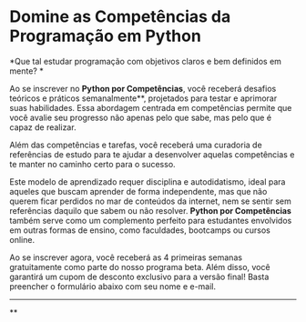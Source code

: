# Domine as Competências da Programação em Python

*Que tal estudar programação com objetivos claros e bem definidos em mente? 
*

Ao se inscrever no **Python por Competências**, você receberá desafios teóricos e práticos semanalmente**, projetados para testar e aprimorar suas habilidades. Essa abordagem centrada em competências permite que você avalie seu progresso não apenas pelo que sabe, mas pelo que é capaz de realizar.


Além das competências e tarefas, você receberá uma curadoria de referências de estudo para te ajudar a desenvolver aquelas competências e te manter no caminho certo para o sucesso.

Este modelo de aprendizado requer disciplina e autodidatismo, ideal para aqueles que buscam aprender de forma independente, mas que não querem ficar perdidos no mar de conteúdos da internet, nem se sentir sem referências daquilo que sabem ou não resolver. **Python por Competências** também serve como um complemento perfeito para estudantes envolvidos em outras formas de ensino, como faculdades, bootcamps ou cursos online.


Ao se inscrever agora, você receberá as 4 primeiras semanas gratuitamente como parte do nosso programa beta. Além disso, você garantirá um cupom de desconto exclusivo para a versão final! Basta preencher o formulário abaixo com seu nome e e-mail. 

---

**


